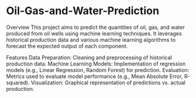 # Oil-Gas-and-Water-Prediction
Overview
This project aims to predict the quantities of oil, gas, and water produced from oil wells using machine learning techniques. It leverages historical production data and various machine learning algorithms to forecast the expected output of each component.

Features
Data Preparation: Cleaning and preprocessing of historical production data.
Machine Learning Models: Implementation of regression models (e.g., Linear Regression, Random Forest) for prediction.
Evaluation: Metrics used to evaluate model performance (e.g., Mean Absolute Error, R-squared).
Visualization: Graphical representation of predictions vs. actual production.
